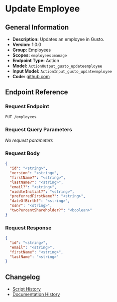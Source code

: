 <!-- BEGIN GENERATED CONTENT -->
# Update Employee

## General Information

- **Description:** Updates an employee in Gusto.
- **Version:** 1.0.0
- **Group:** Employees
- **Scopes:** `employees:manage`
- **Endpoint Type:** Action
- **Model:** `ActionOutput_gusto_updateemployee`
- **Input Model:** `ActionInput_gusto_updateemployee`
- **Code:** [github.com](https://github.com/NangoHQ/integration-templates/tree/main/integrations/gusto/actions/update-employee.ts)


## Endpoint Reference

### Request Endpoint

`PUT /employees`

### Request Query Parameters

_No request parameters_

### Request Body

```json
{
  "id": "<string>",
  "version": "<string>",
  "firstName?": "<string>",
  "lastName?": "<string>",
  "email?": "<string>",
  "middleInitial?": "<string>",
  "preferredFirstName?": "<string>",
  "dateOfBirth?": "<string>",
  "ssn?": "<string>",
  "twoPercentShareholder?": "<boolean>"
}
```

### Request Response

```json
{
  "id": "<string>",
  "email": "<string>",
  "firstName": "<string>",
  "lastName": "<string>"
}
```

## Changelog

- [Script History](https://github.com/NangoHQ/integration-templates/commits/main/integrations/gusto/actions/update-employee.ts)
- [Documentation History](https://github.com/NangoHQ/integration-templates/commits/main/integrations/gusto/actions/update-employee.md)

<!-- END  GENERATED CONTENT -->

